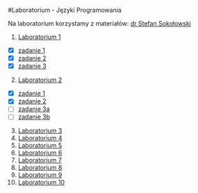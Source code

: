 #Laboratorium - Języki Programowania

Na laboratorium korzystamy z materiałów: [dr Stefan Sokołowski](https://inf.ug.edu.pl/~stefan/Dydaktyka/JezProg/Slajdy/index.html#lab)

1. [Laboratorium 1](LAB1) 
  * [x] [zadanie 1](LAB1/zad1.c)
  * [x] [zadanie 2](LAB1/zad2.c)
  * [x] [zadanie 3](LAB1/zad3.c)

2. [Laboratorium 2](LAB2)
  * [x] [zadanie 1](LAB2/zad1.c)
  * [x] [zadanie 2](LAB2/zad2.c)
  * [ ] [zadanie 3a](LAB2/zad3a.c)
  * [ ] [zadanie 3b](LAB2/zad3b.c)
3. [Laboratorium 3](LAB3)
4. [Laboratorium 4](LAB4)
5. [Laboratorium 5](LAB5)
6. [Laboratorium 6](LAB6)
7. [Laboratorium 7](LAB7)
8. [Laboratorium 8](LAB8)
9. [Laboratorium 9](LAB9)
10. [Laboratorium 10](LAB10)
